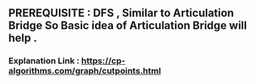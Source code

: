 ## PREREQUISITE : DFS , Similar to Articulation Bridge So Basic idea of Articulation Bridge will help .
### Explanation Link : https://cp-algorithms.com/graph/cutpoints.html
